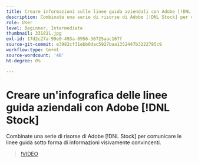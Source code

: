 ```yaml
---
title: Creare informazioni sulle linee guida aziendali con Adobe [!DNL Stock]
description: Combinate una serie di risorse di Adobe [!DNL Stock] per comunicare le linee guida sotto forma di informazioni visivamente convincenti
role: User
level: Beginner, Intermediate
thumbnail: 331811.jpg
exl-id: 17d2c27a-99e0-493a-8956-36725aac167f
source-git-commit: e3982cf31ebb0dac5927baa1352447b3222785c9
workflow-type: tm+mt
source-wordcount: '48'
ht-degree: 0%

---
```


# Creare un&#39;infografica delle linee guida aziendali con Adobe [!DNL Stock]

Combinate una serie di risorse di Adobe [!DNL Stock] per comunicare le linee guida sotto forma di informazioni visivamente convincenti.

>[!VIDEO](https://video.tv.adobe.com/v/331811?hidetitle=true)
